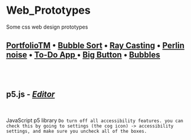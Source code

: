 # Web_Prototypes

Some css web design prototypes

## [PortfolioTM](https://smrnjeet222.github.io/Web_Prototypes) • [Bubble Sort](https://editor.p5js.org/smrnjeet222/sketches/T0o5woDT5) • [Ray Casting](https://editor.p5js.org/smrnjeet222/sketches/j06TXs4ZF) • [Perlin noise](https://editor.p5js.org/smrnjeet222/sketches/-e5P9I5Vn) • [To-Do App ](https://smrnjeet222.github.io/ToDo-App/) • [Big Button](https://codepen.io/smrnjeet222/pen/pogBJvG) • [Bubbles](https://editor.p5js.org/smrnjeet222/sketches/0qitg-yFg)

<br><br>

## p5.js - [ _Editor_ ](https://editor.p5js.org/smrnjeet222/collections/fvtHa48dt)

<br>

JavaScript p5 library
`Do turn off all accessibility features. you can check this by going to settings (the cog icon) -> accessibility settings, and make sure you uncheck all of the boxes.`
